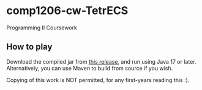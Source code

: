 # comp1206-cw-TetrECS
Programming II Coursework

## How to play
Download the compiled jar from [this release](https://github.com/sloast/comp1206-cw-TetrECS/releases/tag/release), and run using Java 17 or later. Alternatively, you can use Maven to build from source if you wish.

Copying of this work is NOT permitted, for any first-years reading this :).
